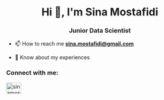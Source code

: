 <h1 align="center">Hi 👋, I'm Sina Mostafidi</h1>
<h3 align="center">Junior Data Scientist</h3>

- 📫 How to reach me **sina.mostafidi@gmail.com**

- 📄 Know about my experiences 

<h3 align="left">Connect with me:</h3>
<p align="left">
<a href="https://linkedin.com/in/sinamostafidi" target="blank"><img align="center" src="https://raw.githubusercontent.com/rahuldkjain/github-profile-readme-generator/master/src/images/icons/Social/linked-in-alt.svg" alt="sinamostafidi" height="30" width="40" /></a>
</p>
